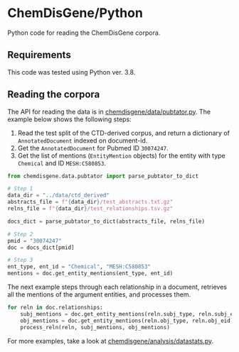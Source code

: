 # ChemDisGene/Python

Python code for reading the ChemDisGene corpora.

## Requirements

This code was tested using Python ver. 3.8.


## Reading the corpora

The API for reading the data is in [chemdisgene/data/pubtator.py](chemdisgene/data/pubtator.py). The example below shows the following steps:

1. Read the test split of the CTD-derived corpus, and return a dictionary of `AnnotatedDocument` indexed on document-id. 
2. Get the `AnnotatedDocument` for Pubmed ID `30074247`.
3. Get the list of mentions (`EntityMention` objects) for the entity with type `Chemical` and ID `MESH:C580853`.

```python
from chemdisgene.data.pubtator import parse_pubtator_to_dict

# Step 1
data_dir = "../data/ctd_derived"
abstracts_file = f"{data_dir}/test_abstracts.txt.gz" 
relns_file = f"{data_dir}/test_relationships.tsv.gz"

docs_dict = parse_pubtator_to_dict(abstracts_file, relns_file)

# Step 2
pmid = "30074247"
doc = docs_dict[pmid]

# Step 3
ent_type, ent_id = "Chemical", "MESH:C580853"
mentions = doc.get_entity_mentions(ent_type, ent_id)
```

The next example steps through each relationship in a document, retrieves all the mentions of the argument entities, and processes them.

```python
for reln in doc.relationships:
    subj_mentions = doc.get_entity_mentions(reln.subj_type, reln.subj_eid)
    obj_mentions = doc.get_entity_mentions(reln.obj_type, reln.obj_eid)
	process_reln(reln, subj_mentions, obj_mentions)
```

For more examples, take a look at [chemdisgene/analysis/datastats.py](chemdisgene/analysis/datastats.py).